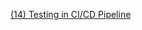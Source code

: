 [(14) Testing in CI/CD Pipeline](https://docs.google.com/document/d/1LtLqulaUxkytFO_VLlomQWfcrYi_ZyeRzomIG4vg_-w/edit?usp=sharing)
